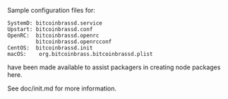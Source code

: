Sample configuration files for:
```
SystemD: bitcoinbrassd.service
Upstart: bitcoinbrassd.conf
OpenRC:  bitcoinbrassd.openrc
         bitcoinbrassd.openrcconf
CentOS:  bitcoinbrassd.init
macOS:    org.bitcoinbrass.bitcoinbrassd.plist
```
have been made available to assist packagers in creating node packages here.

See doc/init.md for more information.
